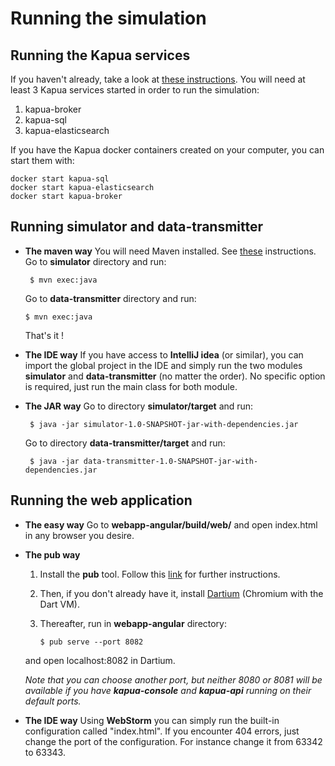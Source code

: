 
Running the simulation
=======

Running the **Kapua** services
-------
If you haven't already, take a look at [these instructions](https://github.com/eclipse/kapua/tree/develop/assembly).
You will need at least 3 Kapua services started in order to run the simulation:

 1. kapua-broker
 2. kapua-sql
 3. kapua-elasticsearch

If you have the Kapua docker containers created on your computer, you can start them with:

    docker start kapua-sql
    docker start kapua-elasticsearch
    docker start kapua-broker


Running **simulator** and **data-transmitter**
-----------

 - **The maven way**
 You will need Maven installed. See [these](https://maven.apache.org/install.html) instructions.
 Go to **simulator** directory and run:
	
	    $ mvn exec:java
    Go to **data-transmitter** directory and run:

       $ mvn exec:java

    That's it !
 - **The IDE way**
  If you have access to **IntelliJ idea** (or similar), you can import the global project in the IDE and simply run the two modules **simulator** and **data-transmitter** (no matter the order). No specific option is required, just run the main class for both module.
  
 - **The JAR way**
 Go to directory **simulator/target** and run:

        $ java -jar simulator-1.0-SNAPSHOT-jar-with-dependencies.jar

    Go to directory **data-transmitter/target** and run:
 
        $ java -jar data-transmitter-1.0-SNAPSHOT-jar-with-dependencies.jar 


Running the **web application**
-------
- **The easy way**
Go to **webapp-angular/build/web/** and open index.html in any browser you desire.

- **The pub way**
 
	 1. Install the **pub** tool. Follow this [link](https://www.dartlang.org/tools/pub/installing) for further instructions.

	 2. Then, if you don't already have it, install [Dartium](https://webdev.dartlang.org/tools/dartium)  (Chromium with the Dart VM). 
	 3. Thereafter, run in **webapp-angular** directory:
 
	        $ pub serve --port 8082
	and open localhost:8082 in Dartium.
	
	*Note that you can choose another port, but neither 8080 or 8081 will be available if you have **kapua-console** and **kapua-api** running on their default ports.*

- **The IDE way**
Using **WebStorm** you can simply run the built-in configuration called "index.html".
If you encounter 404 errors, just change the port of the configuration. For instance change it from 63342 to 63343.
